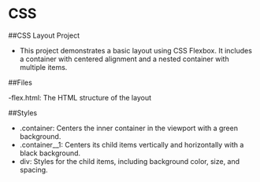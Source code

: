 # CSS

##CSS Layout Project
           
 - This project demonstrates a basic layout using CSS Flexbox. It includes a container with centered alignment and a nested container with multiple items.

##Files

 -flex.html: The HTML structure of the layout

##Styles

 - .container: Centers the inner container in the viewport with a green background.
 - .container__1: Centers its child items vertically and horizontally with a black background.
 - div: Styles for the child items, including background color, size, and spacing.


